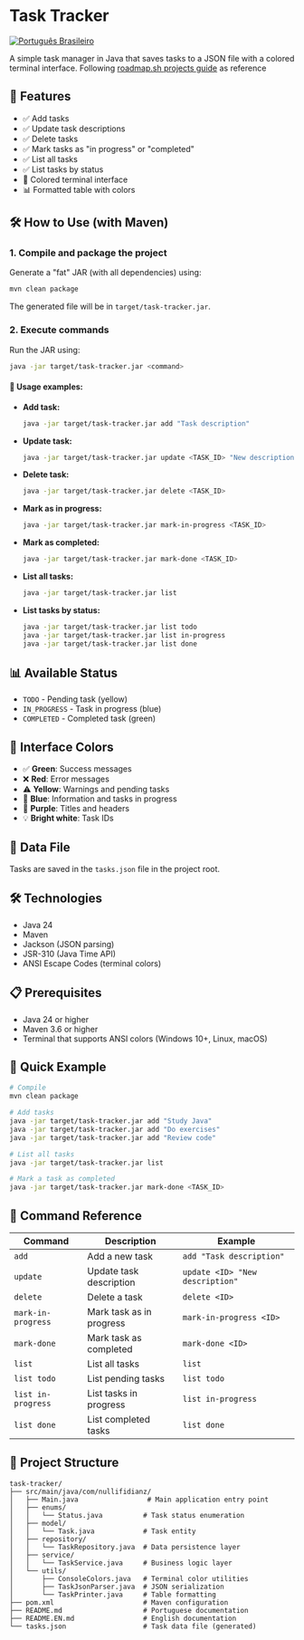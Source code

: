 # Task Tracker

[![Português Brasileiro](https://img.shields.io/badge/vers%C3%A3o%20em%20portugu%C3%AAs-pt--br-green)](./README.md)

A simple task manager in Java that saves tasks to a JSON file with a colored terminal interface. Following [roadmap.sh projects guide](https://roadmap.sh/projects/task-tracker) as reference

## 🚀 Features

- ✅ Add tasks
- ✅ Update task descriptions
- ✅ Delete tasks
- ✅ Mark tasks as "in progress" or "completed"
- ✅ List all tasks
- ✅ List tasks by status
- 🎨 Colored terminal interface
- 📊 Formatted table with colors

## 🛠️ How to Use (with Maven)

### 1. Compile and package the project

Generate a "fat" JAR (with all dependencies) using:

```bash
mvn clean package
```

The generated file will be in `target/task-tracker.jar`.

### 2. Execute commands

Run the JAR using:

```bash
java -jar target/task-tracker.jar <command>
```

#### 📝 Usage examples:

- **Add task:**
  ```bash
  java -jar target/task-tracker.jar add "Task description"
  ```
- **Update task:**
  ```bash
  java -jar target/task-tracker.jar update <TASK_ID> "New description"
  ```
- **Delete task:**
  ```bash
  java -jar target/task-tracker.jar delete <TASK_ID>
  ```
- **Mark as in progress:**
  ```bash
  java -jar target/task-tracker.jar mark-in-progress <TASK_ID>
  ```
- **Mark as completed:**
  ```bash
  java -jar target/task-tracker.jar mark-done <TASK_ID>
  ```
- **List all tasks:**
  ```bash
  java -jar target/task-tracker.jar list
  ```
- **List tasks by status:**
  ```bash
  java -jar target/task-tracker.jar list todo
  java -jar target/task-tracker.jar list in-progress
  java -jar target/task-tracker.jar list done
  ```

## 📊 Available Status

- `TODO` - Pending task (yellow)
- `IN_PROGRESS` - Task in progress (blue)
- `COMPLETED` - Completed task (green)

## 🎨 Interface Colors

- ✅ **Green**: Success messages
- ❌ **Red**: Error messages
- ⚠️ **Yellow**: Warnings and pending tasks
- 📝 **Blue**: Information and tasks in progress
- 🎯 **Purple**: Titles and headers
- 💡 **Bright white**: Task IDs

## 💾 Data File

Tasks are saved in the `tasks.json` file in the project root.

## 🛠️ Technologies

- Java 24
- Maven
- Jackson (JSON parsing)
- JSR-310 (Java Time API)
- ANSI Escape Codes (terminal colors)

## 📋 Prerequisites

- Java 24 or higher
- Maven 3.6 or higher
- Terminal that supports ANSI colors (Windows 10+, Linux, macOS)

## 🚀 Quick Example

```bash
# Compile
mvn clean package

# Add tasks
java -jar target/task-tracker.jar add "Study Java"
java -jar target/task-tracker.jar add "Do exercises"
java -jar target/task-tracker.jar add "Review code"

# List all tasks
java -jar target/task-tracker.jar list

# Mark a task as completed
java -jar target/task-tracker.jar mark-done <TASK_ID>
```

## 📝 Command Reference

| Command            | Description              | Example                         |
| ------------------ | ------------------------ | ------------------------------- |
| `add`              | Add a new task           | `add "Task description"`        |
| `update`           | Update task description  | `update <ID> "New description"` |
| `delete`           | Delete a task            | `delete <ID>`                   |
| `mark-in-progress` | Mark task as in progress | `mark-in-progress <ID>`         |
| `mark-done`        | Mark task as completed   | `mark-done <ID>`                |
| `list`             | List all tasks           | `list`                          |
| `list todo`        | List pending tasks       | `list todo`                     |
| `list in-progress` | List tasks in progress   | `list in-progress`              |
| `list done`        | List completed tasks     | `list done`                     |

## 🎯 Project Structure

```
task-tracker/
├── src/main/java/com/nullifidianz/
│   ├── Main.java                 # Main application entry point
│   ├── enums/
│   │   └── Status.java          # Task status enumeration
│   ├── model/
│   │   └── Task.java            # Task entity
│   ├── repository/
│   │   └── TaskRepository.java  # Data persistence layer
│   ├── service/
│   │   └── TaskService.java     # Business logic layer
│   └── utils/
│       ├── ConsoleColors.java   # Terminal color utilities
│       ├── TaskJsonParser.java  # JSON serialization
│       └── TaskPrinter.java     # Table formatting
├── pom.xml                      # Maven configuration
├── README.md                    # Portuguese documentation
├── README.EN.md                 # English documentation
└── tasks.json                   # Task data file (generated)
```
